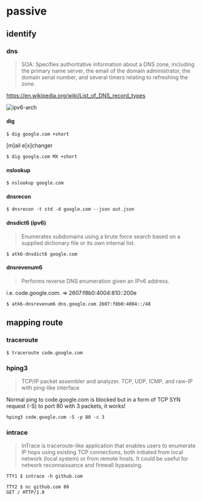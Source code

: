 # passive

## identify

### dns

> SOA: Specifies authoritative information about a DNS zone, including the primary name server, the email of the domain administrator, the domain serial number, and several timers relating to refreshing the zone.

https://en.wikipedia.org/wiki/List_of_DNS_record_types

![ipv6-arch](https://en.wikipedia.org/wiki/IPv6#/media/File:IPv6_Prefix_Assignment_Example-en.svg)

#### dig

    $ dig google.com +short

[m]ail e[x]changer

    $ dig google.com MX +short

#### nslookup

    $ nslookup google.com

#### dnsrecon

    $ dnsrecon -t std -d google.com --json out.json

#### dnsdict6 (ipv6)

> Enumerates subdomains using a brute force search based on a supplied dictionary file or its own internal list.

    $ atk6-dnsdict6 google.com

#### dnsrevenum6

> Performs reverse DNS enumeration given an IPv6 address.

i.e. code.google.com. => 2607:f8b0:4004:810::200e

    $ atk6-dnsrevenum6 dns.google.com 2607:f8b0:4004::/48

## mapping route

### traceroute

    $ traceroute code.google.com

### hping3

> TCP/IP packet assembler and analyzer. TCP, UDP, ICMP, and raw-IP with ping-like interface

Normal ping to code.google.com is blocked but in a form of TCP SYN request (-S) to port 80 with 3 packets, it works!

    hping3 code.google.com -S -p 80 -c 3

### intrace

> InTrace is traceroute-like application that enables users to enumerate IP hops using existing TCP connections, both initiated from local network (local system) or from remote hosts. It could be useful for network reconnaissance and firewall bypassing.

    TTY1 $ intrace -h github.com

    TTY2 $ nc github.com 80
    GET / HTTP/1.0

